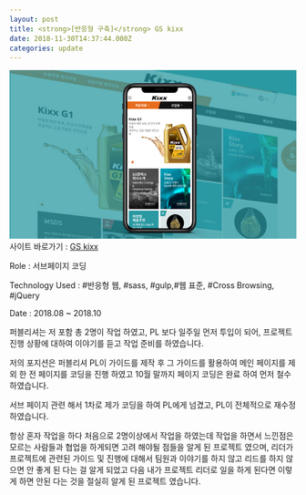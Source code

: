```yaml
---
layout: post
title: <strong>[반응형 구축]</strong> GS kixx
date: 2018-11-30T14:37:44.000Z
categories: update
---
```


<img src="/images/fulls/kixxoil.jpg" class="fit image"> 
사이트 바로가기 :   <a href="https://www.kixxoil.com" target="blank" class="go_link">GS kixx</a>

Role : 서브페이지 코딩

Technology Used : <span class="skil-text">#반응형 웹</span>, <span class="skil-text">#sass</span>, <span class="skil-text">#gulp</span>,<span class="skil-text">#웹 표준</span>, <span class="skil-text">#Cross Browsing</span>, <span class="skil-text">#jQuery</span>

Date :  2018.08 ~ 2018.10

퍼블리셔는 저 포함 총 2명이 작업 하였고, PL 보다 일주일 먼저 투입이 되어, 프로젝트 진행 상황에 대하여 이야기를 듣고 작업 준비를 하였습니다.

저의 포지션은 퍼블리셔 PL이 가이드를 제작 후 그 가이드를 활용하여 메인 페이지를 제외 한 전 페이지를 코딩을 진행 하였고 10월 말까지 페이지 코딩은 완료 하여 먼저 철수 하였습니다.

서브 페이지 관련 해서 1차로 제가 코딩을 하여 PL에게 넘겼고, PL이 전체적으로 재수정 하였습니다.

항상 혼자 작업을 하다 처음으로 2명이상에서 작업을 하였는데 작업을 하면서 느낀점은 모르는 사람들과 협업을 하게되면 고려 해야될 점들을 알게 된 프로젝트 였으며, 리더가 프로젝트에 관련된 가이드 및 진행에 대해서 팀원과 이야기를 하지 않고 리드를 하지 않으면 안 좋게 된 다는 걸 알게 되었고 다음 내가 프로젝트 리더로 일을 하게 된다면 이렇게 하면 안된 다는 것을 절실히 알게 된 프로젝트 였습니다. 

